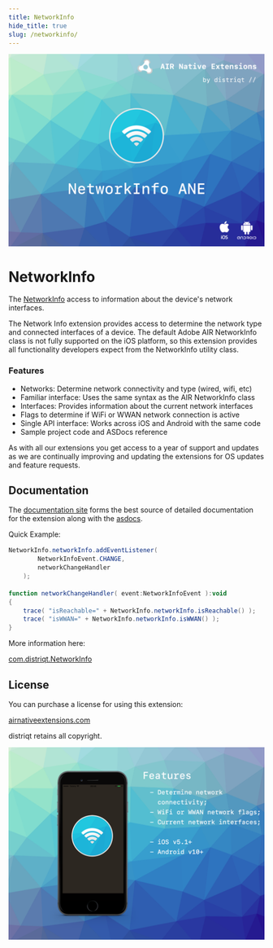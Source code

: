 ```yaml
---
title: NetworkInfo
hide_title: true
slug: /networkinfo/
---
```


![](images/hero.png)

# NetworkInfo

The [NetworkInfo](https://airnativeextensions.com/extension/com.distriqt.NetworkInfo) 
access to information about the device's network interfaces.

The Network Info extension provides access to determine the network type and connected 
interfaces of a device. The default Adobe AIR NetworkInfo class is not fully supported 
on the iOS platform, so this extension provides all functionality developers expect 
from the NetworkInfo utility class.


### Features

- Networks: Determine network connectivity and type (wired, wifi, etc)
- Familiar interface: Uses the same syntax as the AIR NetworkInfo class
- Interfaces: Provides information about the current network interfaces
- Flags to determine if WiFi or WWAN network connection is active
- Single API interface: Works across iOS and Android with the same code
- Sample project code and ASDocs reference


As with all our extensions you get access to a year of support and updates as we are continually improving and updating the extensions for OS updates and feature requests.


## Documentation

The [documentation site](https://docs.airnativeextensions.com/docs/networkinfo) forms the best source of detailed documentation for the extension along with the [asdocs](https://docs.airnativeextensions.com/asdocs/networkinfo). 

Quick Example:

```actionscript
NetworkInfo.networkInfo.addEventListener( 
        NetworkInfoEvent.CHANGE,
        networkChangeHandler 
    );

function networkChangeHandler( event:NetworkInfoEvent ):void
{
    trace( "isReachable=" + NetworkInfo.networkInfo.isReachable() );
    trace( "isWWAN=" + NetworkInfo.networkInfo.isWWAN() );
}
```

More information here: 

[com.distriqt.NetworkInfo](https://airnativeextensions.com/extension/com.distriqt.NetworkInfo)



## License

You can purchase a license for using this extension:

[airnativeextensions.com](https://airnativeextensions.com/)

distriqt retains all copyright.


![](images/promo.png)
